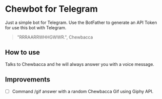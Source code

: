 # Chewbot for Telegram
Just a simple bot for Telegram. Use the BotFather to generate an API Token for use this bot with Telegram.
> "RRRAARRWHHGWWR.", Chewbacca

## How to use
Talks to Chewbacca and he will always answer you with a voice message.

## Improvements
- [ ] Command /gif answer with a random Chewbacca Gif using Giphy API.